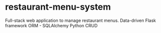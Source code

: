 # restaurant-menu-system
Full-stack web application to manage restaurant menus.
Data-driven
Flask framework
ORM - SQLAlchemy
Python
CRUD
